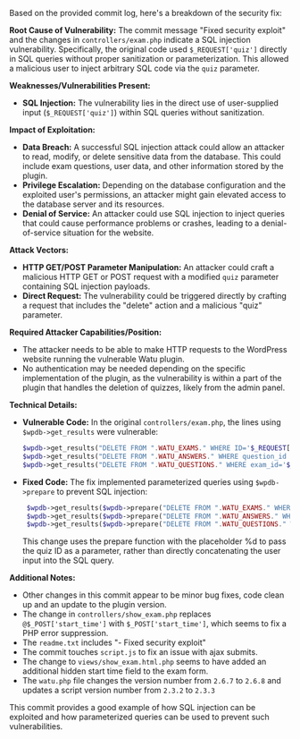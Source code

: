 Based on the provided commit log, here's a breakdown of the security fix:

**Root Cause of Vulnerability:**
The commit message "Fixed security exploit" and the changes in `controllers/exam.php` indicate a SQL injection vulnerability. Specifically, the original code used `$_REQUEST['quiz']` directly in SQL queries without proper sanitization or parameterization. This allowed a malicious user to inject arbitrary SQL code via the `quiz` parameter.

**Weaknesses/Vulnerabilities Present:**
- **SQL Injection:** The vulnerability lies in the direct use of user-supplied input (`$_REQUEST['quiz']`) within SQL queries without sanitization.

**Impact of Exploitation:**
- **Data Breach:** A successful SQL injection attack could allow an attacker to read, modify, or delete sensitive data from the database. This could include exam questions, user data, and other information stored by the plugin.
- **Privilege Escalation:** Depending on the database configuration and the exploited user's permissions, an attacker might gain elevated access to the database server and its resources.
- **Denial of Service:** An attacker could use SQL injection to inject queries that could cause performance problems or crashes, leading to a denial-of-service situation for the website.

**Attack Vectors:**
- **HTTP GET/POST Parameter Manipulation:** An attacker could craft a malicious HTTP GET or POST request with a modified `quiz` parameter containing SQL injection payloads.
- **Direct Request:** The vulnerability could be triggered directly by crafting a request that includes the "delete" action and a malicious "quiz" parameter.

**Required Attacker Capabilities/Position:**
- The attacker needs to be able to make HTTP requests to the WordPress website running the vulnerable Watu plugin.
- No authentication may be needed depending on the specific implementation of the plugin, as the vulnerability is within a part of the plugin that handles the deletion of quizzes, likely from the admin panel.

**Technical Details:**

- **Vulnerable Code:** In the original `controllers/exam.php`, the lines using `$wpdb->get_results` were vulnerable:
   ```php
   $wpdb->get_results("DELETE FROM ".WATU_EXAMS." WHERE ID='$_REQUEST[quiz]'");
   $wpdb->get_results("DELETE FROM ".WATU_ANSWERS." WHERE question_id IN (SELECT ID FROM ".WATU_QUESTIONS." WHERE exam_id='$_REQUEST[quiz]')");
   $wpdb->get_results("DELETE FROM ".WATU_QUESTIONS." WHERE exam_id='$_REQUEST[quiz]'");
   ```
- **Fixed Code:** The fix implemented parameterized queries using `$wpdb->prepare` to prevent SQL injection:
   ```php
    $wpdb->get_results($wpdb->prepare("DELETE FROM ".WATU_EXAMS." WHERE ID=%d", $_REQUEST['quiz']));
    $wpdb->get_results($wpdb->prepare("DELETE FROM ".WATU_ANSWERS." WHERE question_id IN (SELECT ID FROM ".WATU_QUESTIONS." WHERE exam_id=%d", $_REQUEST['quiz']));
    $wpdb->get_results($wpdb->prepare("DELETE FROM ".WATU_QUESTIONS." WHERE exam_id=%d", $_REQUEST['quiz']));
   ```
    This change uses the prepare function with the placeholder %d to pass the quiz ID as a parameter, rather than directly concatenating the user input into the SQL query.

**Additional Notes:**
- Other changes in this commit appear to be minor bug fixes, code clean up and an update to the plugin version.
- The change in `controllers/show_exam.php` replaces `@$_POST['start_time']` with `$_POST['start_time']`, which seems to fix a PHP error suppression.
- The `readme.txt` includes "- Fixed security exploit"
- The commit touches `script.js` to fix an issue with ajax submits.
- The change to `views/show_exam.html.php` seems to have added an additional hidden start time field to the exam form.
- The `watu.php` file changes the version number from `2.6.7` to `2.6.8` and updates a script version number from `2.3.2` to `2.3.3`

This commit provides a good example of how SQL injection can be exploited and how parameterized queries can be used to prevent such vulnerabilities.